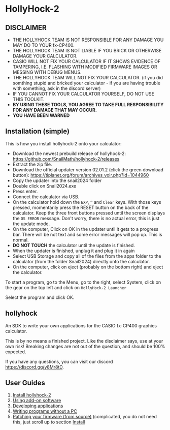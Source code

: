 # HollyHock-2

## DISCLAIMER
- THE HOLLYHOCK TEAM IS NOT RESPONSIBLE FOR ANY DAMAGE YOU MAY DO TO YOUR fx-CP400.  
- THE HOLLYHOCK TEAM IS NOT LIABLE IF YOU BRICK OR OTHERWISE DAMAGE YOUR CALCULATOR.  
- CASIO WILL NOT FIX YOUR CALCULATOR IF IT SHOWS EVIDENCE OF TAMPERING, I.E. FLASHING WITH MODIFIED FIRMWARE IMAGES OR MESSING WITH DEBUG MENUS.  
- THE HOLLYHOCK TEAM WILL NOT FIX YOUR CALCULATOR.  (if you did somthing stupid and bricked your calculator - if you are having trouble with something, ask in the discord server)
- IF YOU CANNOT FIX YOUR CALCULATOR YOURSELF, DO NOT USE THIS TOOLKIT.  
- **BY USING THESE TOOLS, YOU AGREE TO TAKE FULL RESPONSIBILITY FOR ANY DAMAGE THAT MAY OCCUR.**  
- **YOU HAVE BEEN WARNED**

## Installation (simple)
This is how you install hollyhock-2 onto your calculator:
- Download the newest prebuild release of hollyhock-2: https://github.com/SnailMath/hollyhock-2/releases
- Extract the zip file.
- Download the official updater version 02.01.2 (click the green download button): https://tiplanet.org/forum/archives_voir.php?id=1044960
- Copy the updater into the snail2024 folder
- Double click on Snail2024.exe
- Press enter.
- Connect the calculator via USB.
- On the calculator hold down the `EXP`, `^` and `Clear` keys. With those keys pressed, momentarily press the RESET button on the back of the calculator. Keep the three front buttons pressed until the screen displays the `OS ERROR` message. Don't worry, there is no actual error, this is just the update mode.
- On the computer, Click on OK in the updater until it gets to a progress bar. There will be not text and some error messages will pop up. This is normal. 
- __DO NOT TOUCH__ the calculator until the update is finished.
- When the updater is finished, unplug it and plug it in again
- Select USB Storage and copy all of the files from the apps folder to the calculator (from the folder Snail2024) directly onto the calculator.
- On the computer, click on eject (probably on the bottom right) and eject the calculator.

To start a program, go to the Menu, go to the right, select System, click on the gear on the top left and click on `HollyHock-2 Launcher`

Select the program and click OK.


## hollyhock
An SDK to write your own applications for the CASIO fx-CP400 graphics calculator.

This is by no means a finished project. Like the disclaimer says, use at your own risk! Breaking changes are not out of the question, and should be 100% expected.

If you have any questions, you can visit our discord https://discord.gg/y8Mr8tD.

## User Guides
1. [Install hollyhock-2](#installation-simple)
2. [Using add-on software](doc/user/using.md)
3. [Developing applications](doc/user/developing.md)
4. [Writing programs without a PC](doc/user/exec.md)
5. [Patching your firmware (from source)](doc/user/patching.md) (complicated, you do not need this, just scroll up to section [Install](#installation-simple)

